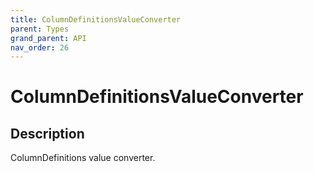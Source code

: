 ```yaml
---
title: ColumnDefinitionsValueConverter
parent: Types
grand_parent: API
nav_order: 26
---
```


# ColumnDefinitionsValueConverter

## Description

ColumnDefinitions value converter.
